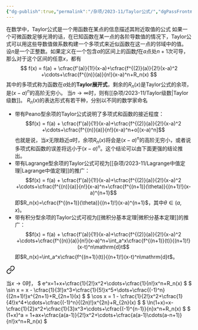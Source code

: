 ```yaml
---
{"dg-publish":true,"permalink":"/杂项/2023-11/Taylor公式/","dgPassFrontmatter":true}
---
```


在数学中，Taylor公式是一个用函数在某点的信息描述其附近取值的公式
如果一个可微函数足够光滑的话，在已知函数在某一点的各阶导数值的情况下，Taylor公式可以用这些导数值做系数构建一个多项式来近似函数在这一点的邻域中的值。
设$n$是一个正整数。如果定义在一个包含$a$的区间上的函数$f$在$a$点处$n+1$次可导，那么对于这个区间的任意$x$，都有
$$
f(x) = f(a) + \cfrac{f'(a)}{1!}(x-a)+\cfrac{f^{(2)}(a)}{2!}(x-a)^2
+\cdots+\cfrac{f^{(n)}(a)}{n!}(x-a)^n+R_n(x)
$$
其中的多项式称为函数在$a$处的**Taylor展开式**，剩余的$R_n(x)$是Taylor公式的余项，是$(x-a)^n$的高阶无穷小。
当$n\to\infty$时，则有[[杂项/2023-11/Taylor级数\|Taylor级数]]。
$R_n(x)$的表达形式有若干种，分别以不同的数学家命名
- 带有Peano型余项的Taylor公式说明了多项式和函数的接近程度：
$$f(x) = f(a) + \cfrac{f'(a)}{1!}(x-a)+\cfrac{f^{(2)}(a)}{2!}(x-a)^2
+\cdots+\cfrac{f^{(n)}(a)}{n!}(x-a)^n+o[(x-a)^n]$$
也就是说，当$x$无限趋近$a$时，余项$R_n(x)$将会是$(x-a)^n$的高阶无穷小，或者说多项式和函数的误差将远小于$(x-a)^n$。这个结论可以由下面更强的结论推出。
- 带有Lagrange型余项的Taylor公式可视为[[杂项/2023-11/Lagrange中值定理\|Lagrange中值定理]]的推广：
$$f(x) = f(a) + \cfrac{f'(a)}{1!}(x-a)+\cfrac{f^{(2)}(a)}{2!}(x-a)^2
+\cdots+\cfrac{f^{(n)}(a)}{n!}(x-a)^n+\cfrac{f^{(n+1)}(\theta)}{(n+1)!}(x-a)^{n+1}$$
即$R_n(x)=\cfrac{f^{(n+1)}(\theta)}{(n+1)!}(x-a)^{n+1}$，其中$\theta \in (a,x)$。
- 带有积分型余项的Taylor公式可视为[[微积分基本定理\|微积分基本定理]]的推广：
$$f(x) = f(a) + \cfrac{f'(a)}{1!}(x-a)+\cfrac{f^{(2)}(a)}{2!}(x-a)^2
+\cdots+\cfrac{f^{(n)}(a)}{n!}(x-a)^n+\int_a^x\cfrac{f^{(n+1)}(t)}{(n+1)!}(x-t)^n\mathrm{d}t$$
即$R_n(x)=\int_a^x\cfrac{f^{(n+1)}(t)}{(n+1)!}(x-t)^n\mathrm{d}t$。

<div class="transclusion internal-embed is-loaded"><a class="markdown-embed-link" href="//2023-11/taylor/" aria-label="Open link"><svg xmlns="http://www.w3.org/2000/svg" width="24" height="24" viewBox="0 0 24 24" fill="none" stroke="currentColor" stroke-width="2" stroke-linecap="round" stroke-linejoin="round" class="svg-icon lucide-link"><path d="M10 13a5 5 0 0 0 7.54.54l3-3a5 5 0 0 0-7.07-7.07l-1.72 1.71"></path><path d="M14 11a5 5 0 0 0-7.54-.54l-3 3a5 5 0 0 0 7.07 7.07l1.71-1.71"></path></svg></a><div class="markdown-embed">




当$x\to0$时，
$
e^x=1+x+\cfrac{1}{2!}x^2+\cdots+\cfrac{1}{n!}x^n+R_n(x)
$
$
\sin x = x - \cfrac{1}{3!}x^3+\cfrac{1}{5!}x^5+\dots+\cfrac{(-1)^n}{(2n+1)!}x^{2n+1}+R_{2n+1}(x)
$
$
\cos x = 1 - \cfrac{1}{2!}x^2+\cfrac{1}{4!}x^4+\cdots+\cfrac{(-1)^n}{(2n)!}x^{2n}+R_{2n}(x)
$
$
\ln(1+x)=x-\cfrac{1}{2}x^2+\cfrac{1}{3}x^3+\cdots+\cfrac{(-1)^{n-1}}{n}x^n+R_n(x)
$
$
(1+x)^a = 1+ax+\cfrac{a(a-1)}{2!}x^2+\cdots+\cfrac{a(a-1)\cdots(a-n+1)}{n!}x^n+R_n(x)
$

</div></div>

